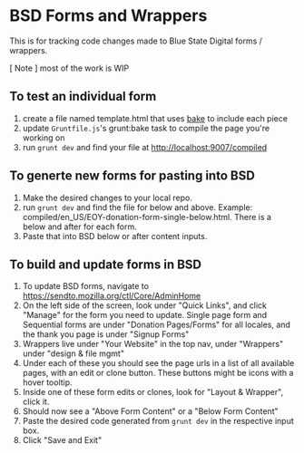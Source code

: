 BSD Forms and Wrappers
============

This is for tracking code changes made to Blue State Digital forms / wrappers.

[ Note ] most of the work is WIP


## To test an individual form

1. create a file named template.html that uses [bake](https://www.npmjs.org/package/grunt-bake)
to include each piece
2. update `Gruntfile.js`'s grunt:bake task to compile the page you're working on
3. run `grunt dev` and find your file at <http://localhost:9007/compiled>


## To generte new forms for pasting into BSD

1. Make the desired changes to your local repo.
2. run `grunt dev` and find the file for below and above. Example: compiled/en_US/EOY-donation-form-single-below.html. There is a below and after for each form.
3. Paste that into BSD below or after content inputs.


## To build and update forms in BSD

1. To update BSD forms, navigate to https://sendto.mozilla.org/ctl/Core/AdminHome
2. On the left side of the screen, look under "Quick Links", and click "Manage" for the form you need to update. Single page form and Sequential forms are under "Donation Pages/Forms" for all locales, and the thank you page is under "Signup Forms"
3. Wrappers live under "Your Website" in the top nav, under "Wrappers" under "design & file mgmt"
5. Under each of these you should see the page urls in a list of all available pages, with an edit or clone button. These buttons might be icons with a hover tooltip.
6. Inside one of these form edits or clones, look for "Layout & Wrapper", click it.
7. Should now see a "Above Form Content" or a "Below Form Content"
8. Paste the desired code generated from `grunt dev` in the respective input box.
9. Click "Save and Exit"
